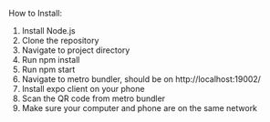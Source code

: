 How to Install:

1. Install Node.js
2. Clone the repository
3. Navigate to project directory
4. Run npm install
5. Run npm start
6. Navigate to metro bundler, should be on http://localhost:19002/
7. Install expo client on your phone
8. Scan the QR code from metro bundler
9. Make sure your computer and phone are on the same network

